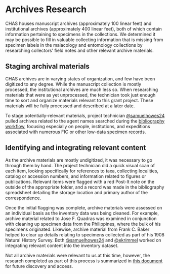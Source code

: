 # Archives Research

CHAS houses manuscript archives (approximately 100 linear feet) and institutional archives (approximately 400 linear feet), both of which contain information pertaining to specimens in the collections. We determined it may be possible to fill in valuable collecting information that is missing from specimen labels in the malacology and entomology collections by researching collectors' field notes and other relevant archive materials.

## Staging archival materials

CHAS archives are in varying states of organization, and few have been digitized to any degree. While the manuscript collection is mostly processed, the institutional archives are much less so. When researching materials that were as yet unprocessed, the technician took just enough time to sort and organize materials relevant to this grant project. These materials will be fully processed and described at a later date.

To stage potentially-relevant materials, project technician [@samuelhowes24](https://github.com/samuelhowes24) pulled archives related to the agent names searched during the [bibliography workflow](bibliographic-references.markdown), focusing especially on people, institutions, and expeditions associated with numerous FIC or other low-data specimen records.

## Identifying and integrating relevant content

As the archive materials are mostly undigitized, it was necessary to go through them by hand. The project technician did a quick visual scan of each item, looking specifically for references to taxa, collecting localities, catalog or accession numbers, and information related to figures or publications. Relevant items were flagged with a red Post-It note on the outside of the appropriate folder, and a record was made in the bibliography spreadsheet detailing the storage location and primary author of the correspondence.

Once the initial flagging was complete, archive materials were assessed on an individual basis as the inventory data was being cleaned. For example, archive material related to Jose F. Quadras was examined in conjunction with cleaning up specimen data from the Philippines, where the bulk of his specimens originated. Likewise, archive material from Frank C. Baker helped to clear up details relating to specimens collected as part of his 1908 Natural History Survey. Both [@samuelhowes24](https://github.com/samuelhowes24) and [@ekrimmel](https://github.com/ekrimmel) worked on integrating relevant content into the inventory dataset.

Not all archive materials were relevant to us at this time, however, the research completed as part of this process is summarized in [this document](../working-files/Archives-Work-Writeup_SHowes_2017_07_26.pdf) for future discovery and access.
